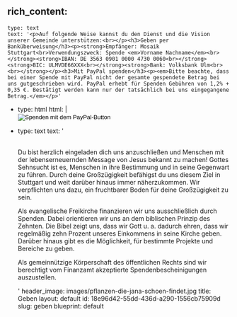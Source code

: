 rich_content:
  -
    type: text
    text: '<p>Auf folgende Weise kannst du den Dienst und die Vision unserer Gemeinde unterstützen:<br></p><h3>Geben per Banküberweisung</h3><p><strong>Empfänger: Mosaik Stuttgart<br>Verwendungszweck: Spende <em>Vorname Nachname</em><br></strong><strong>IBAN: DE 3563 0901 0000 4730 0060<br></strong><strong>BIC: ULMVDE66XXX<br></strong><strong>Bank: Volksbank Ulm<br><br></strong></p><h3>Mit PayPal spenden</h3><p><em>Bitte beachte, dass bei einer Spende mit PayPal nicht der gesamte gespendete Betrag bei uns gutgeschrieben wird. PayPal erhebt für Spenden Gebühren von 1,2% + 0,35 €. Bestätigt werden kann nur der tatsächlich bei uns eingegangene Betrag.</em></p>'
  -
    type: html
    html: |
      <form action="https://www.paypal.com/cgi-bin/webscr" method="post" target="_top">
      <input type="hidden" name="cmd" value="_s-xclick">
      <input type="hidden" name="hosted_button_id" value="QXTEA2WR2T76J">
      <input type="image" src="https://www.paypalobjects.com/de_DE/DE/i/btn/btn_donate_LG.gif" border="0" name="submit" title="PayPal - The safer, easier way to pay online!" alt="Spenden mit dem PayPal-Button">
      <img alt="" border="0" src="https://www.paypal.com/de_DE/i/scr/pixel.gif" width="1" height="1">
      </form>
  -
    type: text
    text: '<p><br>Du bist herzlich eingeladen dich uns anzuschließen und Menschen mit der lebenserneuernden Message von Jesus bekannt zu machen! Gottes Sehnsucht ist es, Menschen in ihre Bestimmung und in seine Gegenwart zu führen. Durch deine Großzügigkeit befähigst du uns diesem Ziel in Stuttgart und weit darüber hinaus immer näherzukommen. Wir verpflichten uns dazu, ein fruchtbarer Boden für deine Großzügigkeit zu sein.</p><p>Als evangelische Freikirche finanzieren wir uns ausschließlich durch Spenden. Dabei orientieren wir uns an dem biblischen Prinzip des Zehnten. Die Bibel zeigt uns, dass wir Gott u. a. dadurch ehren, dass wir regelmäßig zehn Prozent unseres Einkommens in seine Kirche geben. Darüber hinaus gibt es die Möglichkeit, für bestimmte Projekte und Bereiche zu geben.&nbsp;</p><p>Als gemeinnützige Körperschaft des öffentlichen Rechts sind wir berechtigt vom Finanzamt akzeptierte Spendenbescheinigungen auszustellen.</p>'
header_image: images/pflanzen-die-jana-schoen-findet.jpg
title: Geben
layout: default
id: 18e96d42-55dd-436d-a290-1556cb75909d
slug: geben
blueprint: default
